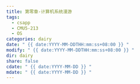 ```yaml
---
title: 第零章-计算机系统漫游
tags:
  - csapp
  - CMU5-213
  - OS
categories: dairy
date: " {{ date:YYYY-MM-DDTHH:mm:ss+08:00 }} "
modify: " {{ date:YYYY-MM-DDTHH:mm:ss+08:00 }} "
dir: dairy
share: false
cdate: " {{ date:YYYY-MM-DD }} "
mdate: " {{ date:YYYY-MM-DD }} "
---
```

